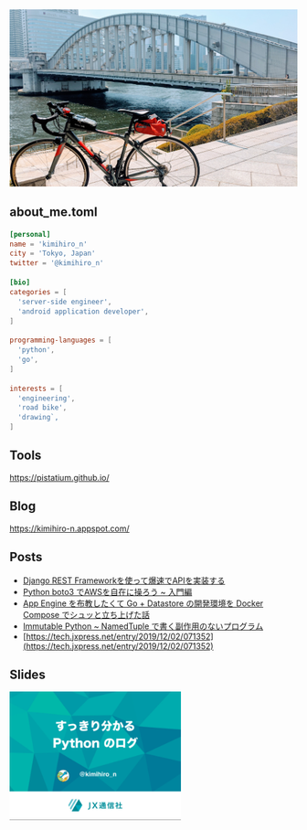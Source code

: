 <img src="https://raw.githubusercontent.com/pistatium/pistatium/master/IMG_20200815_111120.jpg">

## about_me.toml

```toml
[personal]
name = 'kimihiro_n'
city = 'Tokyo, Japan'
twitter = '@kimihiro_n'

[bio]
categories = [
  'server-side engineer',
  'android application developer',
]

programming-languages = [
  'python',
  'go',
]

interests = [
  'engineering',
  'road bike',
  'drawing`,
]
```

## Tools
https://pistatium.github.io/

## Blog
https://kimihiro-n.appspot.com/

## Posts 
* [Django REST Frameworkを使って爆速でAPIを実装する](https://qiita.com/kimihiro_n/items/86e0a9e619720e57ecd8)
* [Python boto3 でAWSを自在に操ろう ~ 入門編](https://qiita.com/kimihiro_n/items/f3ce86472152b2676004)
* [App Engine を布教したくて Go + Datastore の開発環境を Docker Compose でシュッと立ち上げた話](https://qiita.com/kimihiro_n/items/5d373440acc48488a837)
* [Immutable Python ~ NamedTuple で書く副作用のないプログラム](https://tech.jxpress.net/entry/2019/12/23/072137)
* [https://tech.jxpress.net/entry/2019/12/02/071352](https://tech.jxpress.net/entry/2019/12/02/071352)

## Slides
<a href="https://speakerdeck.com/pistatium/sutukirifen-karu-python-falserogu"><img src="https://github.com/pistatium/about_python_logging/blob/master/etc/slide_thumb.png?raw=true" width=300></a>



